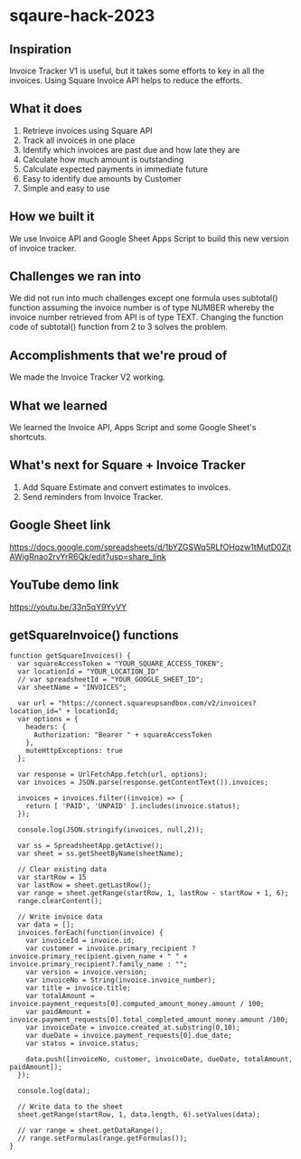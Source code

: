 # sqaure-hack-2023

## Inspiration

Invoice Tracker V1 is useful, but it takes some efforts to key in all the invoices.  Using Square Invoice API helps to reduce the efforts.


## What it does

1. Retrieve invoices using Square API
2. Track all invoices in one place
3. Identify which invoices are past due and how late they are
4. Calculate how much amount is outstanding
5. Calculate expected payments in immediate future
6. Easy to identify due amounts by Customer
7. Simple and easy to use


## How we built it

We use Invoice API and Google Sheet Apps Script to build this new version of invoice tracker.  


## Challenges we ran into

We did not run into much challenges except one formula uses subtotal() function assuming the invoice number is of type NUMBER whereby the invoice number retrieved from API is of type TEXT.  Changing the function code of subtotal() function from 2 to 3 solves the problem.


## Accomplishments that we're proud of

We made the Invoice Tracker V2 working.


## What we learned

We learned the Invoice API, Apps Script and some Google Sheet's shortcuts.


## What's next for Square + Invoice Tracker

1. Add Square Estimate and convert estimates to invoices.
2. Send reminders from Invoice Tracker.


## Google Sheet link

https://docs.google.com/spreadsheets/d/1bYZGSWq5RLfOHqzw1tMutD0ZjtAWigRnao2rvYrR6Qk/edit?usp=share_link

## YouTube demo link

https://youtu.be/33n5qY9YyVY

## getSquareInvoice() functions

```
function getSquareInvoices() {
  var squareAccessToken = "YOUR_SQUARE_ACCESS_TOKEN";
  var locationId = "YOUR_LOCATION_ID"
  // var spreadsheetId = "YOUR_GOOGLE_SHEET_ID";
  var sheetName = "INVOICES";
  
  var url = "https://connect.squareupsandbox.com/v2/invoices?location_id=" + locationId;
  var options = {
    headers: {
      Authorization: "Bearer " + squareAccessToken
    },
    muteHttpExceptions: true
  };
  
  var response = UrlFetchApp.fetch(url, options);
  var invoices = JSON.parse(response.getContentText()).invoices;
  
  invoices = invoices.filter((invoice) => {
    return [ 'PAID', 'UNPAID' ].includes(invoice.status); 
  });

  console.log(JSON.stringify(invoices, null,2));

  var ss = SpreadsheetApp.getActive();
  var sheet = ss.getSheetByName(sheetName);
  
  // Clear existing data
  var startRow = 15
  var lastRow = sheet.getLastRow();
  var range = sheet.getRange(startRow, 1, lastRow - startRow + 1, 6);
  range.clearContent();

  // Write invoice data
  var data = [];
  invoices.forEach(function(invoice) {
    var invoiceId = invoice.id;
    var customer = invoice.primary_recipient ? invoice.primary_recipient.given_name + " " + invoice.primary_recipient?.family_name : "";
    var version = invoice.version;
    var invoiceNo = String(invoice.invoice_number);
    var title = invoice.title;
    var totalAmount = invoice.payment_requests[0].computed_amount_money.amount / 100;
    var paidAmount = invoice.payment_requests[0].total_completed_amount_money.amount /100;
    var invoiceDate = invoice.created_at.substring(0,10);
    var dueDate = invoice.payment_requests[0].due_date;
    var status = invoice.status;
    
    data.push([invoiceNo, customer, invoiceDate, dueDate, totalAmount, paidAmount]);
  });
  
  console.log(data);

  // Write data to the sheet
  sheet.getRange(startRow, 1, data.length, 6).setValues(data);

  // var range = sheet.getDataRange();
  // range.setFormulas(range.getFormulas());
}
```
